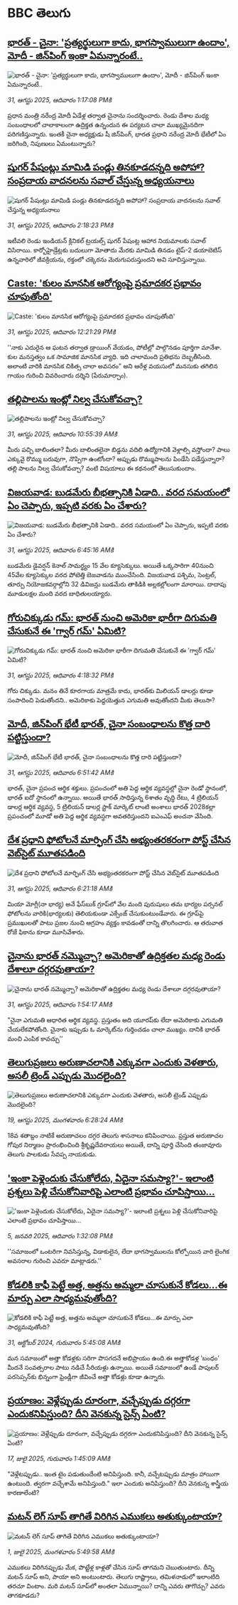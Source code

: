 # BBC తెలుగు## [భారత్ - చైనా: 'ప్రత్యర్థులుగా కాదు, భాగస్వాములుగా ఉందాం', మోదీ - జిన్‌పింగ్ ఇంకా ఏమన్నారంటే..](https://www.bbc.com/telugu/articles/c4genrdn238o?at_medium=RSS&at_campaign=rss?at_campaign=githubrss)![భారత్ - చైనా: 'ప్రత్యర్థులుగా కాదు, భాగస్వాములుగా ఉందాం', మోదీ - జిన్‌పింగ్ ఇంకా ఏమన్నారంటే..](https://ichef.bbci.co.uk/ace/ws/240/cpsprodpb/986d/live/3e2eade0-8669-11f0-93c7-b739b241d749.jpg)_31, ఆగస్టు 2025, ఆదివారం 1:17:08 PMకి_ప్రధాన మంత్రి నరేంద్ర మోదీ ఏడేళ్ల తర్వాత చైనాను సందర్శించారు. రెండు దేశాల మధ్య సంబంధాలలో చాలాకాలంగా ఉద్రిక్తత ఉన్నందున ఈ పర్యటన చాలా ముఖ్యమైనదిగా పరిగణిస్తున్నారు. ఇంతకీ చైనా అధ్యక్షుడు షీ జిన్‌పింగ్‌, భారత ప్రధాని నరేంద్ర మోదీ భేటీలో ఏం జరిగింది, నిపుణులు ఏమంటున్నారు?## [షుగర్ పేషంట్లు మామిడి పండ్లు తినకూడదన్నది అపోహా? సంప్రదాయ వాదనలను సవాల్ చేస్తున్న అధ్యయనాలు](https://www.bbc.com/telugu/articles/cn0rvpnq2dzo?at_medium=RSS&at_campaign=rss?at_campaign=githubrss)![షుగర్ పేషంట్లు మామిడి పండ్లు తినకూడదన్నది అపోహా? సంప్రదాయ వాదనలను సవాల్ చేస్తున్న అధ్యయనాలు](https://ichef.bbci.co.uk/ace/ws/240/cpsprodpb/71fd/live/53808ce0-8673-11f0-af50-c1dc79fc71e5.jpg)_31, ఆగస్టు 2025, ఆదివారం 2:18:23 PMకి_ఇటీవలి రెండు ఇండియన్ క్లినికల్ ట్రయల్స్ షుగర్ పేషంట్ల ఆహార నియమాలకు సవాల్ విసిరాయి. కార్బోహైడ్రేట్లకు బదులుగా మోతాదు మేరకు మామిడి తినడం టైప్-2 డయాబెటిస్ ఉన్నవారిలో జీవక్రియను, రక్తంలో చక్కెరను మెరుగుపరుస్తుందని అవి సూచిస్తున్నాయి.## [Caste: 'కులం మానసిక ఆరోగ్యంపై ప్రమాదకర ప్రభావం చూపుతోంది'](https://www.bbc.com/telugu/articles/c1mp440l0deo?at_medium=RSS&at_campaign=rss?at_campaign=githubrss)![Caste: 'కులం మానసిక ఆరోగ్యంపై ప్రమాదకర ప్రభావం చూపుతోంది'](https://ichef.bbci.co.uk/ace/ws/240/cpsprodpb/1341/live/ec734c00-85d6-11f0-913d-513d3ce0c9e3.jpg)_31, ఆగస్టు 2025, ఆదివారం 12:21:29 PMకి_''నాకు ఎదురైన ఆ ఘటన తర్వాత డ్రాయింగ్ వేయడం, పోటీల్లో పాల్గొనడం పూర్తిగా మానేశా. కుల మనస్తత్వం ఒక సామాజిక మానసిక వ్యాధి. ఇది చాలామంది ప్రతిభను దెబ్బతీసింది. అలాంటి వారికి మానసిక చికిత్స చాలా అవసరం" అని ఆరేళ్ల వయసులో మనసుకు తగిలిన గాయం గురించి వివరించారు దర్శిని (పేరుమార్చాం).## [తల్లిపాలను ఇంట్లో నిల్వ చేసుకోవచ్చా? ](https://www.bbc.com/telugu/articles/c15lezykg59o?at_medium=RSS&at_campaign=rss?at_campaign=githubrss)![తల్లిపాలను ఇంట్లో నిల్వ చేసుకోవచ్చా? ](https://ichef.bbci.co.uk/ace/standard/240/cpsprodpb/2626/live/f8f739a0-8676-11f0-84c8-99de564f0440.jpg)_31, ఆగస్టు 2025, ఆదివారం 10:55:39 AMకి_మీరు పచ్చి బాలింతలా? మీరు బాలింతలైనా బిడ్డను వదిలి ఉద్యోగానికి వెళ్లాల్సి వస్తోందా? పాలు ఎక్కువై రొమ్ము బరువుగా, నొప్పిగా ఉంటోందా? అప్పుడు రొమ్ముపాలను పిండేసి పడేస్తున్నారా? తల్లి పాలను నిల్వ చేసుకోవచ్చా? వంటి విషయాలు ఈ కథనంలో తెలుసుకుందాం.## [విజయవాడ: బుడమేరు బీభత్సానికి ఏడాది.. వరద సమయంలో ఏం చెప్పారు, ఇప్పటి వరకు ఏం చేశారు?](https://www.bbc.com/telugu/articles/c05e3zr0r8jo?at_medium=RSS&at_campaign=rss?at_campaign=githubrss)![విజయవాడ: బుడమేరు బీభత్సానికి ఏడాది.. వరద సమయంలో ఏం చెప్పారు, ఇప్పటి వరకు ఏం చేశారు?](https://ichef.bbci.co.uk/ace/ws/240/cpsprodpb/821e/live/88037800-865b-11f0-b391-6936825093bd.jpg)_31, ఆగస్టు 2025, ఆదివారం 6:45:16 AMకి_బుడమేరు డైవర్షన్‌ కెనాల్‌ సామర్థ్యం 15 వేల క్యూసెక్కులు. అయితే ఒక్కసారిగా 40నుంచి 45వేల క్యూసెక్కుల వరద పోటెత్తి బెజవాడను ముంచేసింది. విజయవాడ పశ్చిమ, సెంట్రల్, తూర్పు నియోజకవర్గాల్లోని 32 డివిజన్లు బుడమేరు తాకిడికి అల్లకల్లోలంగా మారాయి. దాదాపు మూడులక్షల మంది వరద బాధితులయ్యారు.## [గోరుచిక్కుడు గమ్: భారత్ నుంచి అమెరికా భారీగా దిగుమతి చేసుకునే ఈ 'గ్వార్ గమ్' ఏమిటి?](https://www.bbc.com/telugu/articles/c626p6r7488o?at_medium=RSS&at_campaign=rss?at_campaign=githubrss)![గోరుచిక్కుడు గమ్: భారత్ నుంచి అమెరికా భారీగా దిగుమతి చేసుకునే ఈ 'గ్వార్ గమ్' ఏమిటి?](https://ichef.bbci.co.uk/ace/ws/240/cpsprodpb/c43d/live/0bee9490-8686-11f0-9cf6-cbf3e73ce2b9.jpg)_31, ఆగస్టు 2025, ఆదివారం 4:18:32 PMకి_గోరు చిక్కుడు. మనం తినే కూరగాయ మాత్రమే కాదు, భారత్‌కు మిలియన్ డాలర్లు కూడా సంపాదించి పెడుతోందని.. అమెరికాకు పెద్దయెత్తున ఎగుమతి అవుతోందని మీకు తెలుసా?## [మోదీ, జిన్‌పింగ్ భేటీ భారత్, చైనా సంబంధాలను కొత్త దారి పట్టిస్తుందా?](https://www.bbc.com/telugu/articles/c8904vq88vpo?at_medium=RSS&at_campaign=rss?at_campaign=githubrss)![మోదీ, జిన్‌పింగ్ భేటీ భారత్, చైనా సంబంధాలను కొత్త దారి పట్టిస్తుందా?](https://ichef.bbci.co.uk/ace/standard/240/cpsprodpb/bb4d/live/58fc6aa0-866d-11f0-b391-6936825093bd.jpg)_31, ఆగస్టు 2025, ఆదివారం 6:51:42 AMకి_భారత్, చైనా ప్రపంచ ఆర్థిక శక్తులు.  ప్రపంచంలో అతి పెద్ద ఆర్థిక వ్యవస్థల్లో చైనా రెండో స్థానంలో, భారత్ ఐదో స్థానంలో ఉన్నాయి. అయితే భారత్‌ సాధిస్తున్న 6శాతం వృద్ధి రేటు, 4 ట్రిలియన్ డాలర్ల ఆర్థిక వ్యవస్థ, 5 ట్రిలియన్ డాలర్ల స్టాక్ మార్కెట్ లాంటి అంశాలు భారత్ 2028కల్లా ప్రపంచంలో మూడో అతి పెద్ద ఆర్థిక వ్యవస్ధగా అవతరిస్తుందని ఐఎంఎఫ్ అంచనా వేసింది.## [దేశ ప్రధాని ఫోటోలనే మార్ఫింగ్ చేసి అభ్యంతరకరంగా పోస్ట్ చేసిన వెబ్‌సైట్ మూతపడింది](https://www.bbc.com/telugu/articles/c8x5zy7rz0no?at_medium=RSS&at_campaign=rss?at_campaign=githubrss)![దేశ ప్రధాని ఫోటోలనే మార్ఫింగ్ చేసి అభ్యంతరకరంగా పోస్ట్ చేసిన వెబ్‌సైట్ మూతపడింది](https://ichef.bbci.co.uk/ace/ws/240/cpsprodpb/a76d/live/39676d40-8576-11f0-84c8-99de564f0440.jpg)_31, ఆగస్టు 2025, ఆదివారం 6:21:18 AMకి_మియా మోగ్లీ(నా భార్య) అనే ఫేస్‌బుక్‌ గ్రూప్‌లో వేల మంది పురుషులు తమ భార్యల పర్సనల్ ఫోటోలను వారికి(భార్యలకు) తెలియకుండా ఎక్సేంజ్ చేసుకుంటుండేవారు. ఈ గ్రూప్‌పై ప్రముఖులతో పాటు ప్రజల నుంచి ఆగ్రహం వ్యక్తం కావడంతో దాన్ని తొలగించారు. ఆ తరువాత రోజే ఫికాను కూడా మూసివేశారు.## [చైనాను భారత్ నమ్మొచ్చా? అమెరికాతో ఉద్రిక్తతల మధ్య రెండు దేశాలూ దగ్గరవుతాయా?](https://www.bbc.com/telugu/articles/cy5p6z6500lo?at_medium=RSS&at_campaign=rss?at_campaign=githubrss)![చైనాను భారత్ నమ్మొచ్చా? అమెరికాతో ఉద్రిక్తతల మధ్య రెండు దేశాలూ దగ్గరవుతాయా?](https://ichef.bbci.co.uk/ace/ws/240/cpsprodpb/574e/live/644e84f0-85ce-11f0-bc2f-491435739aad.jpg)_31, ఆగస్టు 2025, ఆదివారం 1:54:17 AMకి_"చైనా ఎగుమతి ఆధారిత ఆర్థిక వ్యవస్థ. ప్రస్తుతం అది యూరప్‌కు లేదా అమెరికాకు ఎగుమతి చేయలేకపోతోంది. చైనాకు ఇప్పుడు ఓ  మార్కెట్‌ను గుర్తించడం చాలా ముఖ్యం. దానికి భారత్ మంచి ఎంపిక కావచ్చు’’## [తెలుగుప్రజలు అరుణాచలానికి ఎక్కువగా ఎందుకు వెళతారు, అసలీ ట్రెండ్ ఎప్పుడు మొదలైంది? ](https://www.bbc.com/telugu/articles/c8jp32zrzxpo?at_medium=RSS&at_campaign=rss?at_campaign=githubrss)![తెలుగుప్రజలు అరుణాచలానికి ఎక్కువగా ఎందుకు వెళతారు, అసలీ ట్రెండ్ ఎప్పుడు మొదలైంది? ](https://ichef.bbci.co.uk/ace/ws/240/cpsprodpb/cf2d/live/01932bf0-7d85-11f0-98a0-956f61945264.jpg)_19, ఆగస్టు 2025, మంగళవారం 6:28:24 AMకి_18వ శతాబ్దం నాటికే అరుణాచలం దగ్గర తెలుగు శాసనాలు కనిపించాయి. ప్రస్తుత అరుణాచల గోపుర నిర్మాణం ప్రారంభించింది శ్రీకృష్ణదేవరాయలు అయితే, దాన్ని పూర్తి చేసింది తంజావూరు తెలుగు పాలకుడు సేవప్ప నాయకుడు.## ['ఇంకా పెళ్లెందుకు చేసుకోలేదు, ఏదైనా సమస్యా?'- ఇలాంటి ప్రశ్నలు పెళ్లి చేసుకోనివారిపై ఎలాంటి ప్రభావం చూపిస్తాయి... ](https://www.bbc.com/telugu/articles/cgq1w3lz7yyo?at_medium=RSS&at_campaign=rss?at_campaign=githubrss)!['ఇంకా పెళ్లెందుకు చేసుకోలేదు, ఏదైనా సమస్యా?'- ఇలాంటి ప్రశ్నలు పెళ్లి చేసుకోనివారిపై ఎలాంటి ప్రభావం చూపిస్తాయి... ](https://ichef.bbci.co.uk/ace/ws/240/cpsprodpb/f6de/live/72c94a60-cb3e-11ef-87df-d575b9a434a4.jpg)_5, జనవరి 2025, ఆదివారం 1:32:08 PMకి_''సమాజంలో ఒంటరిగా నివసిస్తున్న, విడాకులైన, లేదా భాగస్వాములను కోల్పోయిన వారి లైంగిక అవసరాల గురించి ఎవరూ మాట్లాడరు.''## [కోడలికి కాఫీ పెట్టే అత్త, అత్తను అమ్మలా చూసుకునే కోడలు...ఈ మార్పు ఎలా సాధ్యమవుతోంది?](https://www.bbc.com/telugu/articles/c1l41zl8el2o?at_medium=RSS&at_campaign=rss?at_campaign=githubrss)![కోడలికి కాఫీ పెట్టే అత్త, అత్తను అమ్మలా చూసుకునే కోడలు...ఈ మార్పు ఎలా సాధ్యమవుతోంది?](https://ichef.bbci.co.uk/ace/ws/240/cpsprodpb/2b61/live/9176a6d0-8b0e-11ef-a81b-b1eda9741da3.jpg)_31, అక్టోబర్ 2024, గురువారం 5:45:08 AMకి_మన సమాజంలో అత్తా కోడళ్లకు సరిగా పొసగదనే అభిప్రాయం ఉంది.ఈ అత్తాకోడళ్ల ‘బంధం’ మీదనే సంవత్సరాల పాటు నడిచే సీరియళ్లు ఉన్నాయి. అయితే సమాజంలో ఉండే పాపులర్ పరసెప్సన్‌కు భిన్నంగా ఫ్రెండ్లీగా జీవించే అత్తా కోడళ్లు కూడా ఉన్నారు.## [ప్రయాణం: వెళ్లేప్పుడు దూరంగా, వచ్చేప్పుడు దగ్గరగా ఎందుకనిపిస్తుంది? దీని వెనకున్న సైన్స్ ఏంటి?](https://www.bbc.com/telugu/articles/c0l4y727n1jo?at_medium=RSS&at_campaign=rss?at_campaign=githubrss)![ప్రయాణం: వెళ్లేప్పుడు దూరంగా, వచ్చేప్పుడు దగ్గరగా ఎందుకనిపిస్తుంది? దీని వెనకున్న సైన్స్ ఏంటి?](https://ichef.bbci.co.uk/ace/ws/240/cpsprodpb/054c/live/6957c010-62b0-11f0-8e78-11023c48a856.png)_17, జులై 2025, గురువారం 1:45:09 AMకి_"వెళ్లేటప్పుడు.. ఇంత టైం పడుతుందేంటి అనిపిస్తుంది. కానీ, వచ్చేటప్పుడు మాత్రం హాయిగా ఉంటుంది. త్వరగా వచ్చేశామే అనిపిస్తుంది." ఇలా ఎందుకు అనిపిస్తుంది? దీని వెనకున్న శాస్త్రీయ కారణాలేంటి?## [మటన్ లెగ్ సూప్ తాగితే విరిగిన ఎముకలు అతుక్కుంటాయా?](https://www.bbc.com/telugu/articles/c0l4g92j8kzo?at_medium=RSS&at_campaign=rss?at_campaign=githubrss)![మటన్ లెగ్ సూప్ తాగితే విరిగిన ఎముకలు అతుక్కుంటాయా?](https://ichef.bbci.co.uk/ace/ws/240/cpsprodpb/b31e/live/cce532c0-6d41-11f0-9462-bb509dc78127.jpg)_1, జులై 2025, మంగళవారం 5:49:58 AMకి_ఎముకలు విరిగినప్పుడు మేక, పొట్టేళ్ల కాళ్లతో చేసిన సూప్ తాగమని చెబుతుంటారు. దీన్ని మటన్ సూప్ అని, పాయా అని అంటుంటారు. తెలుగు రాష్ట్రాలు, తమిళనాడులో ఇలాంటిది తరచూ వింటాం. మరి మటన్ సూప్‌లో అంతలా ఏమున్నాయి? దాన్ని ఎవరు తాగొచ్చు? ఎవరు తాగకూడదు?